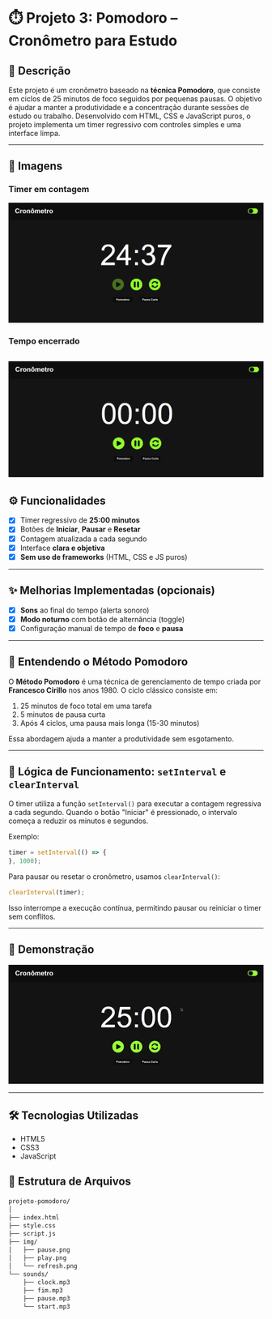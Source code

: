 # ⏱️ Projeto 3: Pomodoro – Cronômetro para Estudo

## 📝 Descrição

Este projeto é um cronômetro baseado na **técnica Pomodoro**, que consiste em ciclos de 25 minutos de foco seguidos por pequenas pausas. O objetivo é ajudar a manter a produtividade e a concentração durante sessões de estudo ou trabalho. Desenvolvido com HTML, CSS e JavaScript puros, o projeto implementa um timer regressivo com controles simples e uma interface limpa.

---

## 📸 Imagens

### Timer em contagem

![alt text](img/image-1.png)

### Tempo encerrado

![alt text](image-2.png)
---

## ⚙️ Funcionalidades

* [x] Timer regressivo de **25:00 minutos**
* [x] Botões de **Iniciar**, **Pausar** e **Resetar**
* [x] Contagem atualizada a cada segundo
* [x] Interface **clara e objetiva**
* [x] **Sem uso de frameworks** (HTML, CSS e JS puros)

---

## ✨ Melhorias Implementadas (opcionais)

* [x] **Sons** ao final do tempo (alerta sonoro)
* [x] **Modo noturno** com botão de alternância (toggle)
* [x] Configuração manual de tempo de **foco** e **pausa**

---

## 🧠 Entendendo o Método Pomodoro

O **Método Pomodoro** é uma técnica de gerenciamento de tempo criada por **Francesco Cirillo** nos anos 1980. O ciclo clássico consiste em:

1. 25 minutos de foco total em uma tarefa
2. 5 minutos de pausa curta
3. Após 4 ciclos, uma pausa mais longa (15-30 minutos)

Essa abordagem ajuda a manter a produtividade sem esgotamento.

---

## 🧩 Lógica de Funcionamento: `setInterval` e `clearInterval`

O timer utiliza a função `setInterval()` para executar a contagem regressiva a cada segundo. Quando o botão "Iniciar" é pressionado, o intervalo começa a reduzir os minutos e segundos.

Exemplo:

```javascript
timer = setInterval(() => {
}, 1000);
```

Para pausar ou resetar o cronômetro, usamos `clearInterval()`:

```javascript
clearInterval(timer);
```

Isso interrompe a execução contínua, permitindo pausar ou reiniciar o timer sem conflitos.

---

## 🎥 Demonstração

<img title="a title" alt="Alt text" src="img/PomodoroGif.gif">

---

## 🛠️ Tecnologias Utilizadas

* HTML5
* CSS3
* JavaScript

## 📁 Estrutura de Arquivos

```
projeto-pomodoro/
│
├── index.html
├── style.css
├── script.js
├── img/
│   ├── pause.png
│   ├── play.png
│   └── refresh.png 
└── sounds/
    ├── clock.mp3
    ├── fim.mp3
    ├── pause.mp3
    └── start.mp3
```
